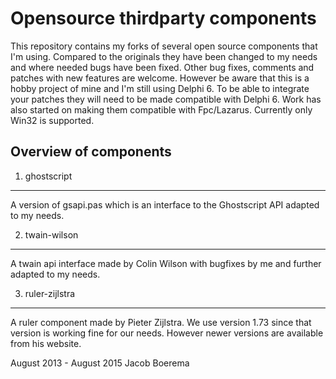Opensource thirdparty components
================================

This repository contains my forks of several open source components that
I'm using.
Compared to the originals they have been changed to my needs and where
needed bugs have been fixed.
Other bug fixes, comments and patches with new features are welcome.
However be aware that this is a hobby project of mine and I'm
still using Delphi 6. To be able to integrate your patches they will
need to be made compatible with Delphi 6.
Work has also started on making them compatible with Fpc/Lazarus.
Currently only Win32 is supported.

Overview of components
----------------------

1. ghostscript
--------------
A version of gsapi.pas which is an interface to the Ghostscript API
adapted to my needs.

2. twain-wilson
---------------
A twain api interface made by Colin Wilson with bugfixes by me and
further adapted to my needs.

3. ruler-zijlstra
-----------------
A ruler component made by Pieter Zijlstra. We use version 1.73 since
that version is working fine for our needs. However newer versions
are available from his website.

August 2013 - August 2015
Jacob Boerema
